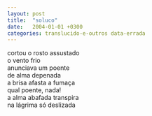 ```yaml
---
layout: post
title:  "soluco"
date:   2004-01-01 +0300
categories: translucido-e-outros data-errada
---
```


<!--more-->
cortou o rosto assustado  
o vento frio  
anunciava um poente  
de alma depenada  
a brisa afasta a fumaça  
qual poente, nada!  
a alma abafada transpira  
na lágrima só deslizada
